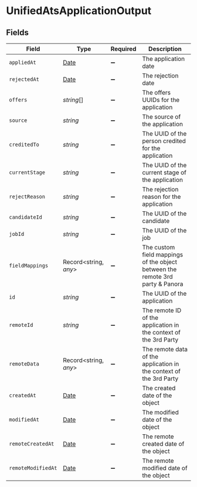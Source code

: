 # UnifiedAtsApplicationOutput


## Fields

| Field                                                                                         | Type                                                                                          | Required                                                                                      | Description                                                                                   |
| --------------------------------------------------------------------------------------------- | --------------------------------------------------------------------------------------------- | --------------------------------------------------------------------------------------------- | --------------------------------------------------------------------------------------------- |
| `appliedAt`                                                                                   | [Date](https://developer.mozilla.org/en-US/docs/Web/JavaScript/Reference/Global_Objects/Date) | :heavy_minus_sign:                                                                            | The application date                                                                          |
| `rejectedAt`                                                                                  | [Date](https://developer.mozilla.org/en-US/docs/Web/JavaScript/Reference/Global_Objects/Date) | :heavy_minus_sign:                                                                            | The rejection date                                                                            |
| `offers`                                                                                      | *string*[]                                                                                    | :heavy_minus_sign:                                                                            | The offers UUIDs for the application                                                          |
| `source`                                                                                      | *string*                                                                                      | :heavy_minus_sign:                                                                            | The source of the application                                                                 |
| `creditedTo`                                                                                  | *string*                                                                                      | :heavy_minus_sign:                                                                            | The UUID of the person credited for the application                                           |
| `currentStage`                                                                                | *string*                                                                                      | :heavy_minus_sign:                                                                            | The UUID of the current stage of the application                                              |
| `rejectReason`                                                                                | *string*                                                                                      | :heavy_minus_sign:                                                                            | The rejection reason for the application                                                      |
| `candidateId`                                                                                 | *string*                                                                                      | :heavy_minus_sign:                                                                            | The UUID of the candidate                                                                     |
| `jobId`                                                                                       | *string*                                                                                      | :heavy_minus_sign:                                                                            | The UUID of the job                                                                           |
| `fieldMappings`                                                                               | Record<string, *any*>                                                                         | :heavy_minus_sign:                                                                            | The custom field mappings of the object between the remote 3rd party & Panora                 |
| `id`                                                                                          | *string*                                                                                      | :heavy_minus_sign:                                                                            | The UUID of the application                                                                   |
| `remoteId`                                                                                    | *string*                                                                                      | :heavy_minus_sign:                                                                            | The remote ID of the application in the context of the 3rd Party                              |
| `remoteData`                                                                                  | Record<string, *any*>                                                                         | :heavy_minus_sign:                                                                            | The remote data of the application in the context of the 3rd Party                            |
| `createdAt`                                                                                   | [Date](https://developer.mozilla.org/en-US/docs/Web/JavaScript/Reference/Global_Objects/Date) | :heavy_minus_sign:                                                                            | The created date of the object                                                                |
| `modifiedAt`                                                                                  | [Date](https://developer.mozilla.org/en-US/docs/Web/JavaScript/Reference/Global_Objects/Date) | :heavy_minus_sign:                                                                            | The modified date of the object                                                               |
| `remoteCreatedAt`                                                                             | [Date](https://developer.mozilla.org/en-US/docs/Web/JavaScript/Reference/Global_Objects/Date) | :heavy_minus_sign:                                                                            | The remote created date of the object                                                         |
| `remoteModifiedAt`                                                                            | [Date](https://developer.mozilla.org/en-US/docs/Web/JavaScript/Reference/Global_Objects/Date) | :heavy_minus_sign:                                                                            | The remote modified date of the object                                                        |